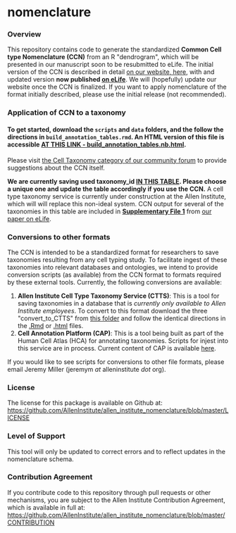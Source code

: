 # nomenclature

### Overview

This repository contains code to generate the standardized **Common Cell type Nomenclature (CCN)** from an R "dendrogram", which will be presented in our manuscript soon to be resubmitted to eLife.  The initial version of the CCN is described in detail [on our website, here](https://portal.brain-map.org/explore/classes/nomenclature), with and updated version **now published [on eLife](https://elifesciences.org/articles/59928)**.  We will (hopefully) update our website once the CCN is finalized.  If you want to apply nomenclature of the format initially described, please use the initial release (not recommended).

### Application of CCN to a taxonomy

#### To get started, download the `scripts` and `data` folders, and the follow the directions in `build_annotation_tables.rmd`.  An HTML version of this file is accessible **[AT THIS LINK - build_annotation_tables.nb.html](http://htmlpreview.github.io/?https://github.com/AllenInstitute/nomenclature/blob/master/scripts/build_annotation_tables.nb.html)**.

Please visit [the Cell Taxonomy category of our community forum](https://community.brain-map.org/c/cell-taxonomies) to provide suggestions about the CCN itself.

**We are currently saving used taxonomy_id [IN THIS TABLE](https://docs.google.com/spreadsheets/d/10gYNyOhc0YHOYKjgsvLfumf65CqLeiVDCE3Wrxz4Txo/edit?usp=sharing).  Please choose a unique one and update the table accordingly if you use the CCN.**  A cell type taxonomy service is currently under construction at the Allen Institute, which will will replace this non-ideal system.  CCN output for several of the taxonomies in this table are included in [**Supplementary File 1**](https://github.com/AllenInstitute/nomenclature/raw/master/data/Supplementary_File_1_from_Miller_et_al_2020.zip) from [our paper on eLife](https://elifesciences.org/articles/59928).

### Conversions to other formats

The CCN is intended to be a standardized format for researchers to save taxonomies resulting from any cell typing study.  To facilitate ingest of these taxonomies into relevant databases and ontologies, we intend to provide conversion scripts (as available) from the CCN format to formats required by these external tools.  Currently, the following conversions are available:  
1. **Allen Institute Cell Type Taxonomy Service (CTTS)**: This is a tool for saving taxonomies in a database that is *currently only available to Allen Institute employees*.  To convert to this format download the three "convert_to_CTTS" from [this folder](https://github.com/AllenInstitute/nomenclature/tree/master/scripts/conversion_scripts) and follow the identical directions in the [.Rmd](https://github.com/AllenInstitute/nomenclature/blob/master/scripts/conversion_scripts/convert_to_CTTS.rmd) or [.html](http://htmlpreview.github.io/?https://github.com/AllenInstitute/nomenclature/blob/master/scripts/conversion_scripts/convert_to_CTTS.nb.html) files.
2. **Cell Annotation Platform (CAP)**: This is a tool being built as part of the Human Cell Atlas (HCA) for annotating taxonomies.  Scripts for injest into this service are in process.  Current content of CAP is available [here](http://celltype.info/).  

If you would like to see scripts for conversions to other file formats, please email Jeremy Miller (jeremym _at_ alleninstitute _dot_ org).

### License

The license for this package is available on Github at: https://github.com/AllenInstitute/allen_institute_nomenclature/blob/master/LICENSE

### Level of Support

This tool will only be updated to correct errors and to reflect updates in the nomenclature schema.

### Contribution Agreement

If you contribute code to this repository through pull requests or other mechanisms, you are subject to the Allen Institute Contribution Agreement, which is available in full at: https://github.com/AllenInstitute/allen_institute_nomenclature/blob/master/CONTRIBUTION
